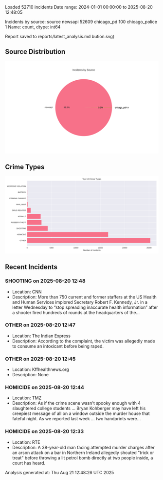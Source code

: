 
Loaded 52710 incidents
Date range: 2024-01-01 00:00:00 to 2025-08-20 12:48:05

Incidents by source:
source
newsapi           52609
chicago_pd          100
chicago_police        1
Name: count, dtype: int64

Report saved to reports/latest_analysis.md
bution.svg)

## Source Distribution
![Source Distribution](images/source_distribution.svg)

## Crime Types
![Crime Types](images/crime_types.svg)

## Recent Incidents

### SHOOTING on 2025-08-20 12:48
- Location: CNN
- Description: More than 750 current and former staffers at the US Health and Human Services implored Secretary Robert F. Kennedy, Jr. in a letter Wednesday to “stop spreading inaccurate health information” after a shooter fired hundreds of rounds at the headquarters of the…


### OTHER on 2025-08-20 12:47
- Location: The Indian Express
- Description: According to the complaint, the victim was allegedly made to consume an intoxicant before being raped.


### OTHER on 2025-08-20 12:45
- Location: Kffhealthnews.org
- Description: None


### HOMICIDE on 2025-08-20 12:44
- Location: TMZ
- Description: As if the crime scene wasn't spooky enough with 4 slaughtered college students ... Bryan Kohberger may have left his creepiest message of all on a window outside the murder house that fateful night. As we reported last week ... two handprints were…


### HOMICIDE on 2025-08-20 12:33
- Location: RTE
- Description: A 38-year-old man facing attempted murder charges after an arson attack on a bar in Northern Ireland allegedly shouted "trick or treat" before throwing a lit petrol bomb directly at two people inside, a court has heard.

Analysis generated at: Thu Aug 21 12:48:26 UTC 2025
